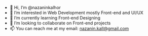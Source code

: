 - 👋 Hi, I’m @nazaninkalhor
- 👀 I’m interested in Web Development mostly Front-end and UI/UX
- 🌱 I’m currently learning Front-end Designing
- 💞️ I’m looking to collaborate on Front-end projects
- 📫 You can reach me at my email: nazanin.kall@gmail.com

<!---
nazaninkalhor/nazaninkalhor is a ✨ special ✨ repository because its `README.md` (this file) appears on your GitHub profile.
You can click the Preview link to take a look at your changes.
--->
